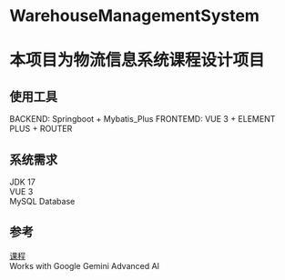 # WarehouseManagementSystem

# 本项目为物流信息系统课程设计项目

## 使用工具
BACKEND: Springboot + Mybatis_Plus
FRONTEMD: VUE 3 + ELEMENT PLUS + ROUTER

## 系统需求
JDK 17  
VUE 3  
MySQL Database

## 参考  
[课程](https://www.bilibili.com/video/BV1Qe411V7TZ?p=1&vd_source=8d5101c64c259c4a82f174c9da33f943)  
Works with Google Gemini Advanced AI
